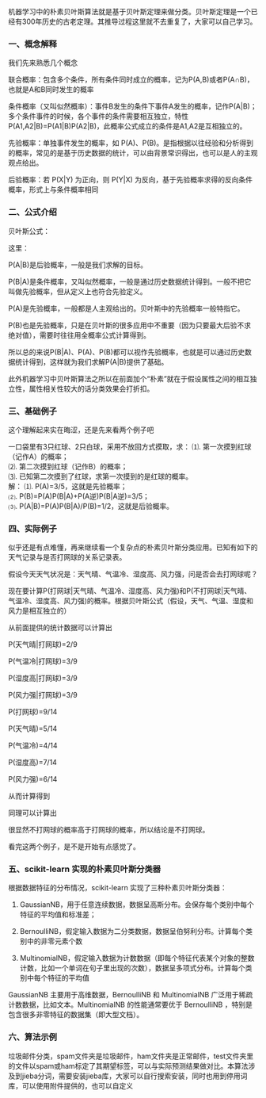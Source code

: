 机器学习中的朴素贝叶斯算法就是基于贝叶斯定理来做分类。贝叶斯定理是一个已经有300年历史的古老定理。其推导过程这里就不去重复了，大家可以自己学习。

### 一、概念解释
 
我们先来熟悉几个概念


联合概率：包含多个条件，所有条件同时成立的概率，记为P(A,B)或者P(A∩B)，也就是A和B同时发生的概率

条件概率（又叫似然概率）：事件B发生的条件下事件A发生的概率，记作P(A|B)；多个条件事件的时候，各个事件的条件需要相互独立，特性P(A1,A2|B)=P(A1|B)P(A2|B)，此概率公式成立的条件是A1,A2是互相独立的。

先验概率：单独事件发生的概率，如 P(A)、P(B)。是指根据以往经验和分析得到的概率，常见的是基于历史数据的统计，可以由背景常识得出，也可以是人的主观观点给出。

后验概率：若 P(X|Y) 为正向，则 P(Y|X) 为反向，基于先验概率求得的反向条件概率，形式上与条件概率相同

 
### 二、公式介绍

贝叶斯公式：



这里：

P(A|B)是后验概率，一般是我们求解的目标。

P(B|A)是条件概率，又叫似然概率，一般是通过历史数据统计得到。一般不把它叫做先验概率，但从定义上也符合先验定义。

P(A)是先验概率，一般都是人主观给出的。贝叶斯中的先验概率一般特指它。

P(B)也是先验概率，只是在贝叶斯的很多应用中不重要（因为只要最大后验不求绝对值），需要时往往用全概率公式计算得到。

所以总的来说P(B|A)、P(A)、P(B)都可以视作先验概率，也就是可以通过历史数据统计得到，这样就为我们求解P(A|B)提供了基础。

此外机器学习中贝叶斯算法之所以在前面加个“朴素”就在于假设属性之间的相互独立性，属性相关性较大的话分类效果会打折扣。

 
### 三、基础例子
这个理解起来实在晦涩，还是先来看两个例子吧

一口袋里有3只红球、2只白球，采用不放回方式摸取，求：
⑴. 第一次摸到红球（记作A）的概率；  
⑵. 第二次摸到红球（记作B）的概率；  
⑶. 已知第二次摸到了红球，求第一次摸到的是红球的概率。  
解：
⑴. P(A)=3/5，这就是先验概率；  
⑵. P(B)=P(A)P(B|A)+P(A逆)P(B|A逆)=3/5；  
⑶. P(A|B)=P(A)P(B|A)/P(B)=1/2，这就是后验概率。  

 
### 四、实际例子
似乎还是有点难懂，再来继续看一个复杂点的朴素贝叶斯分类应用。已知有如下的天气记录与是否打网球的关系记录表。

假设今天天气状况是：天气晴、气温冷、湿度高、风力强，问是否会去打网球呢？

 

现在要计算P(打网球|天气晴、气温冷、湿度高、风力强)和P(不打网球|天气晴、气温冷、湿度高、风力强)的概率。根据贝叶斯公式（假设，天气、气温、湿度和风力是相互独立的）

从前面提供的统计数据可以计算出

P(天气晴|打网球)=2/9

P(气温冷|打网球)=3/9

P(湿度高|打网球)=3/9

P(风力强|打网球)=3/9

P(打网球)=9/14

P(天气晴)=5/14

P(气温冷)=4/14

P(湿度高)=7/14

P(风力强)=6/14

从而计算得到


同理可以计算出


很显然不打网球的概率高于打网球的概率，所以结论是不打网球。

 

看完这两个例子，是不是开始有点感觉了。

 

### 五、scikit-learn 实现的朴素贝叶斯分类器

根据数据特征的分布情况，scikit-learn 实现了三种朴素贝叶斯分类器：

1.   GaussianNB，用于任意连续数据，数据呈高斯分布。会保存每个类别中每个特征的平均值和标准差；

2.   BernoulliNB，假定输入数据为二分类数据，数据呈伯努利分布。计算每个类别中的非零元素个数

3.   MultinomialNB，假定输入数据为计数数据（即每个特征代表某个对象的整数计数，比如一个单词在句子里出现的次数），数据呈多项式分布。计算每个类别中每个特征的平均值

GaussianNB 主要用于高维数据，BernoulliNB 和 MultinomialNB 广泛用于稀疏计数数据，比如文本。MultinomialNB 的性能通常要优于 BernoulliNB ，特别是包含很多非零特征的数据集（即大型文档）。



### 六、算法示例

垃圾邮件分类，spam文件夹是垃圾邮件，ham文件夹是正常邮件，test文件夹里的文件以spam或ham标定了其期望标签，可以与实际预测结果做对比。本算法涉及到jieba分词，需要安装jieba库，大家可以自行搜索安装，同时也用到停用词库，可以使用附件提供的，也可以自定义
